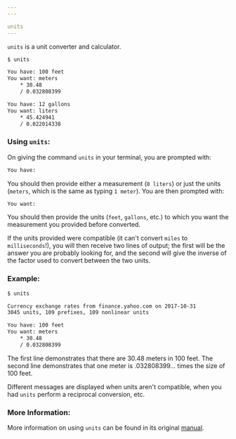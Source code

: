 ```yaml
---
---

units
---
```

`units` is a unit converter and calculator.

~~~ bash
$ units

You have: 100 feet
You want: meters
	* 30.48
	/ 0.032808399

You have: 12 gallons
You want: liters
	* 45.424941
	/ 0.022014338
~~~

<!--more-->

### Using `units`:

On giving the command `units` in your terminal, you are prompted with:

~~~ bash
You have: 
~~~

You should then provide either a measurement (`8 liters`) or just the units (`meters`, which is the same as typing `1 meter`). You are then prompted with:

~~~ bash
You want:
~~~

You should then provide the units (`feet`, `gallons`, etc.) to which you want the measurement you provided before converted.

If the units provided were compatible (it can't convert `miles` to `milliseconds`!), you will then receive two lines of output; the first will be the answer you are probably looking for, and the second will give the inverse of the factor used to convert between the two units.

### Example:

~~~ bash
$ units

Currency exchange rates from finance.yahoo.com on 2017-10-31 
3045 units, 109 prefixes, 109 nonlinear units

You have: 100 feet
You want: meters
	* 30.48
	/ 0.032808399
~~~

The first line demonstrates that there are 30.48 meters in 100 feet. The second line demonstrates that one meter is .032808399... times the size of 100 feet.

Different messages are displayed when units aren't compatible, when you had `units` perform a reciprocal conversion, etc.

### More Information:
More information on using `units` can be found in its original [manual](https://www.gnu.org/software/units/manual/units.html).
